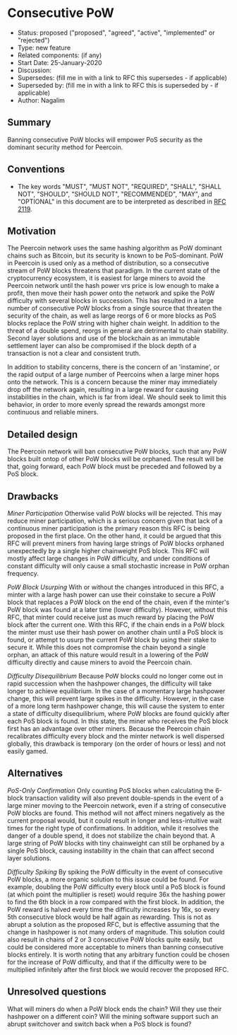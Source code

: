 # Consecutive PoW

- Status: proposed ("proposed", "agreed", "active", "implemented" or "rejected")
- Type: new feature
- Related components: (if any)
- Start Date: 25-January-2020
- Discussion: 
- Supersedes: (fill me in with a link to RFC this supersedes - if applicable)
- Superseded by: (fill me in with a link to RFC this is superseded by - if applicable)
- Author: Nagalim

## Summary

Banning consecutive PoW blocks will empower PoS security as the dominant security method for Peercoin.

## Conventions
- The key words "MUST", "MUST NOT", "REQUIRED", "SHALL", "SHALL NOT", "SHOULD", "SHOULD NOT", "RECOMMENDED", "MAY", and "OPTIONAL" in this document are to be interpreted as described in [RFC 2119](http://tools.ietf.org/html/rfc2119).

## Motivation

The Peercoin network uses the same hashing algorithm as PoW dominant chains such as Bitcoin, but its security is known to be PoS-dominant.
PoW in Peercoin is used only as a method of distribution, so a consecutive stream of PoW blocks threatens that paradigm.
In the current state of the cryptocurrency ecosystem, it is easiest for large miners to avoid the Peercoin network until the hash power vrs price is low enough to make a profit, then move their hash power onto the network and spike the PoW difficulty with several blocks in succession.
This has resulted in a large number of consecutive PoW blocks from a single source that threaten the security of the chain, as well as large reorgs of 6 or more blocks as PoS blocks replace the PoW string with higher chain weight.
In addition to the threat of a double spend, reorgs in general are detrimental to chain stability.
Second layer solutions and use of the blockchain as an immutable settlement layer can also be compromised if the block depth of a transaction is not a clear and consistent truth.

In addition to stability concerns, there is the concern of an 'instamine', or the rapid output of a large number of Peercoins when a large miner hops onto the network.
This is a concern because the miner may immediately drop off the network again, resulting in a large reward for causing instabilities in the chain, which is far from ideal.
We should seek to limit this behavior, in order to more evenly spread the rewards amongst more continuous and reliable miners.

## Detailed design

The Peercoin network will ban consecutive PoW blocks, such that any PoW blocks built ontop of other PoW blocks will be orphaned.
The result will be that, going forward, each PoW block must be preceded and followed by a PoS block.

## Drawbacks

*Miner Participation*
Otherwise valid PoW blocks will be rejected.
This may reduce miner participation, which is a serious concern given that lack of a continuous miner participation is the primary reason this RFC is being proposed in the first place.
On the other hand, it could be argued that this RFC will prevent miners from having large strings of PoW blocks orphaned unexpectedly by a single higher chainweight PoS block.
This RFC will mostly affect large changes in PoW difficulty, and under conditions of constant difficulty will only cause a small stochastic increase in PoW orphan frequency.

*PoW Block Usurping*
With or without the changes introduced in this RFC, a minter with a large hash power can use their coinstake to secure a PoW block that replaces a PoW block on the end of the chain, even if the minter's PoW block was found at a later time (lower difficulty).
However, without this RFC, that minter could receive just as much reward by placing the PoW block after the current one.
With this RFC, if the chain ends in a PoW block the minter must use their hash power on another chain until a PoS block is found, or attempt to usurp the current PoW block by using their stake to secure it.
While this does not compromise the chain beyond a single orphan, an attack of this nature would result in a lowering of the PoW difficulty directly and cause miners to avoid the Peercoin chain.

*Difficulty Disequilibrium*
Because PoW blocks could no longer come out in rapid succession when the hashpower changes, the difficulty will take longer to achieve equilibrium.
In the case of a momentary large hashpower change, this will prevent large spikes in the difficulty.
However, in the case of a more long term hashpower change, this will cause the system to enter a state of difficulty disequilibrium, where PoW blocks are found quickly after each PoS block is found.
In this state, the miner who receives the PoS block first has an advantage over other miners.
Because the Peercoin chain recalibrates difficulty every block and the minter network is well dispersed globally, this drawback is temporary (on the order of hours or less) and not easily gamed.

## Alternatives

*PoS-Only Confirmation*
Only counting PoS blocks when calculating the 6-block transaction validity will also prevent double-spends in the event of a large miner moving to the Peercoin network, even if a string of consecutive PoW blocks are found.
This method will not affect miners negatively as the current proposal would, but it could result in longer and less-intuitive wait times for the right type of confirmations.
In addition, while it resolves the danger of a double spend, it does not stabilize the chain beyond that.
A large string of PoW blocks with tiny chainweight can still be orphaned by a single PoS block, causing instability in the chain that can affect second layer solutions.

*Difficulty Spiking*
By spiking the PoW difficulty in the event of consecutive PoW blocks, a more organic solution to this issue could be found.
For example, doubling the PoW difficulty every block until a PoS block is found (at which point the multiplier is reset) would require 36x the hashing power to find the 6th block in a row compared with the first block.
In addition, the PoW reward is halved every time the difficulty increases by 16x, so every 5th consecutive block would be half again as rewarding.
This is not as abrupt a solution as the proposed RFC, but is effective assuming that the change in hashpower is not many orders of magnitude.
This solution could also result in chains of 2 or 3 consecutive PoW blocks quite easily, but could be considered more acceptable to miners than banning consecutive blocks entirely.
It is worth noting that any arbitrary function could be chosen for the increase of PoW difficulty, and that if the difficulty were to be multiplied infinitely after the first block we would recover the proposed RFC.

## Unresolved questions

What will miners do when a PoW block ends the chain?  Will they use their hashpower on a different coin?  Will the mining software support such an abrupt switchover and switch back when a PoS block is found?
